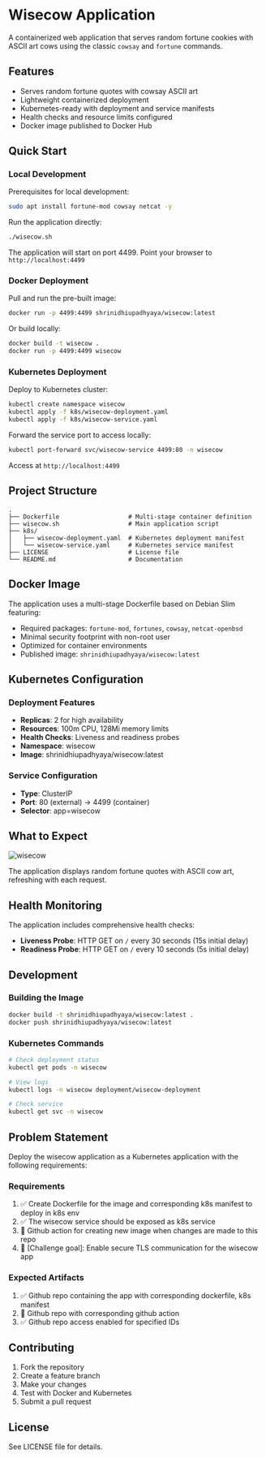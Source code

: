 # Wisecow Application

A containerized web application that serves random fortune cookies with ASCII art cows using the classic `cowsay` and `fortune` commands.

## Features

- Serves random fortune quotes with cowsay ASCII art
- Lightweight containerized deployment
- Kubernetes-ready with deployment and service manifests
- Health checks and resource limits configured
- Docker image published to Docker Hub

## Quick Start

### Local Development

Prerequisites for local development:
```bash
sudo apt install fortune-mod cowsay netcat -y
```

Run the application directly:
```bash
./wisecow.sh
```

The application will start on port 4499. Point your browser to `http://localhost:4499`

### Docker Deployment

Pull and run the pre-built image:
```bash
docker run -p 4499:4499 shrinidhiupadhyaya/wisecow:latest
```

Or build locally:
```bash
docker build -t wisecow .
docker run -p 4499:4499 wisecow
```

### Kubernetes Deployment

Deploy to Kubernetes cluster:
```bash
kubectl create namespace wisecow
kubectl apply -f k8s/wisecow-deployment.yaml
kubectl apply -f k8s/wisecow-service.yaml
```

Forward the service port to access locally:
```bash
kubectl port-forward svc/wisecow-service 4499:80 -n wisecow
```

Access at `http://localhost:4499`

## Project Structure

```
.
├── Dockerfile                   # Multi-stage container definition
├── wisecow.sh                   # Main application script
├── k8s/
│   ├── wisecow-deployment.yaml  # Kubernetes deployment manifest
│   └── wisecow-service.yaml     # Kubernetes service manifest
├── LICENSE                      # License file
└── README.md                    # Documentation
```

## Docker Image

The application uses a multi-stage Dockerfile based on Debian Slim featuring:
- Required packages: `fortune-mod`, `fortunes`, `cowsay`, `netcat-openbsd`
- Minimal security footprint with non-root user
- Optimized for container environments
- Published image: `shrinidhiupadhyaya/wisecow:latest`

## Kubernetes Configuration

### Deployment Features
- **Replicas**: 2 for high availability
- **Resources**: 100m CPU, 128Mi memory limits
- **Health Checks**: Liveness and readiness probes
- **Namespace**: wisecow
- **Image**: shrinidhiupadhyaya/wisecow:latest

### Service Configuration
- **Type**: ClusterIP
- **Port**: 80 (external) → 4499 (container)
- **Selector**: app=wisecow

## What to Expect

![wisecow](https://github.com/nyrahul/wisecow/assets/9133227/8d6bfde3-4a5a-480e-8d55-3fef60300d98)

The application displays random fortune quotes with ASCII cow art, refreshing with each request.

## Health Monitoring

The application includes comprehensive health checks:
- **Liveness Probe**: HTTP GET on `/` every 30 seconds (15s initial delay)
- **Readiness Probe**: HTTP GET on `/` every 10 seconds (5s initial delay)

## Development

### Building the Image
```bash
docker build -t shrinidhiupadhyaya/wisecow:latest .
docker push shrinidhiupadhyaya/wisecow:latest
```

### Kubernetes Commands
```bash
# Check deployment status
kubectl get pods -n wisecow

# View logs
kubectl logs -n wisecow deployment/wisecow-deployment

# Check service
kubectl get svc -n wisecow
```

## Problem Statement

Deploy the wisecow application as a Kubernetes application with the following requirements:

### Requirements
1. ✅ Create Dockerfile for the image and corresponding k8s manifest to deploy in k8s env
2. ✅ The wisecow service should be exposed as k8s service
3. 🔄 Github action for creating new image when changes are made to this repo
4. 🔄 [Challenge goal]: Enable secure TLS communication for the wisecow app

### Expected Artifacts
1. ✅ Github repo containing the app with corresponding dockerfile, k8s manifest
2. 🔄 Github repo with corresponding github action
3. ✅ Github repo access enabled for specified IDs

## Contributing

1. Fork the repository
2. Create a feature branch
3. Make your changes
4. Test with Docker and Kubernetes
5. Submit a pull request

## License

See LICENSE file for details.
